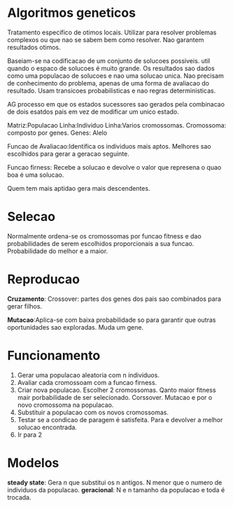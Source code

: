 # Algoritmos geneticos

Tratamento especifico de otimos locais. Utilizar para resolver problemas complexos ou que nao se sabem bem como resolver. Nao garantem resultados otimos.

Baseiam-se na codificacao de um conjunto de solucoes possiveis. util quando o espaco de solucoes é muito grande. Os resultados sao dados como uma populacao de solucoes e nao uma solucao unica. Nao precisam de conhecimento do problema, apenas de uma forma de avaliacao do resultado. Usam transicoes probabilisticas e nao regras deterministicas.


AG processo em que os estados sucessores sao gerados pela combinacao de dois esatdos pais em vez de modificar um unico estado.

Matriz:Populacao
Linha:Individuo
Linha:Varios cromossomas.
Cromossoma: composto por genes.
Genes: Alelo

Funcao de Avaliacao:Identifica os individuos mais aptos. Melhores sao escolhidos para gerar a geracao seguinte.

Funcao firness: Recebe a solucao e devolve o valor que represena o quao boa é uma solucao.

Quem tem mais aptidao gera mais descendentes.

# Selecao
Normalmente ordena-se os cromossomas por funcao fitness  e dao probabilidades de serem escolhidos proporcionais a sua funcao. Probabilidade do melhor e a maior.

# Reproducao
**Cruzamento**:
Crossover: partes dos genes dos pais sao combinados para gerar filhos.

**Mutacao**:Aplica-se com baixa probabilidade so para garantir que outras oportunidades sao exploradas. Muda um gene.

# Funcionamento
1. Gerar uma populacao aleatoria com n individuos.
2. Avaliar cada cromossoam com a funcao firness.
3. Criar nova populacao. Escolher 2 cromossomas. Qanto maior fitness mair porbabilidade de ser selecionado. Corssover. Mutacao e por o novo cromossoma na populacao.
4. Substituir a populacao com os novos cromossomas.
5. Testar se a condicao de paragem é satisfeita. Para e devolver a melhor solucao encontrada.
6. Ir para 2

# Modelos
**steady state**: Gera n que substitui os n antigos. N menor que o numero de individuos da populacao.
**geracional**: N e n tamanho da populacao e toda é trocada.




